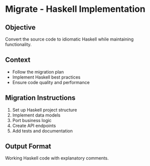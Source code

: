 # Migrate - Haskell Implementation

## Objective
Convert the source code to idiomatic Haskell while maintaining functionality.

## Context
- Follow the migration plan
- Implement Haskell best practices
- Ensure code quality and performance

## Migration Instructions
1. Set up Haskell project structure
2. Implement data models
3. Port business logic
4. Create API endpoints
5. Add tests and documentation

## Output Format
Working Haskell code with explanatory comments.
